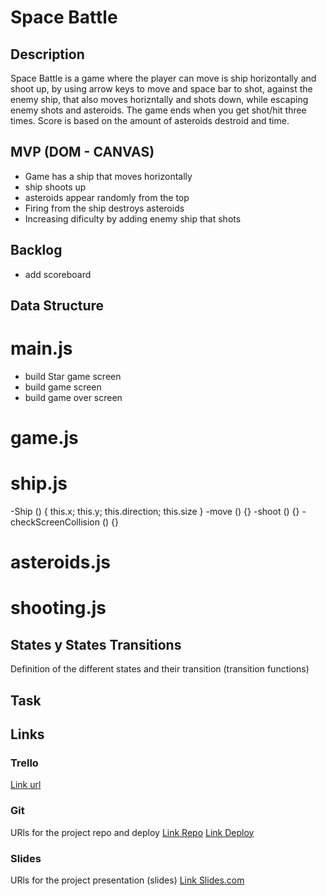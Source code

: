 # Space Battle

## Description

Space Battle is a game where the player can move is ship horizontally and shoot up, by using arrow keys to move and space bar to shot, against the enemy ship, that also moves horizntally and shots down, while escaping enemy shots and asteroids.
The game ends when you get shot/hit three times. Score is based on the amount of asteroids destroid and time.

## MVP (DOM - CANVAS)

- Game has a ship that moves horizontally
- ship shoots up
- asteroids appear randomly from the top
- Firing from the ship destroys asteroids
- Increasing dificulty by adding enemy ship that shots

## Backlog
 - add scoreboard

## Data Structure

# main.js

- build Star game screen
- build game screen
- build game over screen

# game.js


# ship.js 

-Ship () { this.x; this.y; this.direction; this.size }
-move () {}
-shoot () {}
-checkScreenCollision () {}

# asteroids.js 



# shooting.js 



## States y States Transitions
Definition of the different states and their transition (transition functions)



## Task



## Links

### Trello
[Link url]()

### Git
URls for the project repo and deploy
[Link Repo]()
[Link Deploy]()

### Slides
URls for the project presentation (slides)
[Link Slides.com]()
